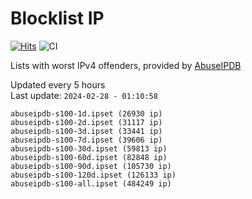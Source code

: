 # Blocklist IP

[![Hits](https://hits.seeyoufarm.com/api/count/incr/badge.svg?url=https%3A%2F%2Fgithub.com%2Fborestad%2Fblocklist-ip%2F&count_bg=%2379C83D&title_bg=%23555555&icon=&icon_color=%23E7E7E7&title=hits&edge_flat=false)](https://hits.seeyoufarm.com)  ![CI](https://img.shields.io/github/workflow/status/borestad/blocklist-ip/CI?style=flat-square)

Lists with worst IPv4 offenders, provided by [AbuseIPDB](https://www.abuseipdb.com/)

<!-- FOOTER-PLACEHOLDER -->
Updated every 5 hours<br>
Last update: `2024-02-28 - 01:10:58`
```
abuseipdb-s100-1d.ipset (26930 ip)
abuseipdb-s100-2d.ipset (31117 ip)
abuseipdb-s100-3d.ipset (33441 ip)
abuseipdb-s100-7d.ipset (39606 ip)
abuseipdb-s100-30d.ipset (59813 ip)
abuseipdb-s100-60d.ipset (82848 ip)
abuseipdb-s100-90d.ipset (105730 ip)
abuseipdb-s100-120d.ipset (126133 ip)
abuseipdb-s100-all.ipset (484249 ip)
```

